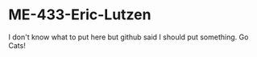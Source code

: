 # ME-433-Eric-Lutzen
I don't know what to put here but github said I should put something.
Go Cats!
